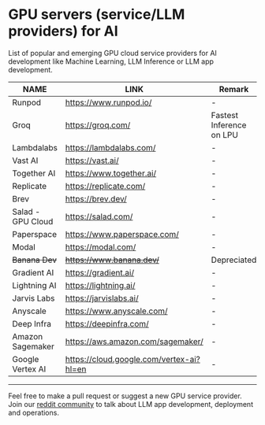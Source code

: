 # GPU servers (service/LLM providers) for AI
List of popular and emerging GPU cloud service providers for AI development like Machine Learning, LLM Inference or LLM app development. 

| NAME | LINK | Remark |
| ------ | ------ | ------ |
| Runpod | https://www.runpod.io/ | - |
| Groq | https://groq.com/ | Fastest Inference on LPU |
| Lambdalabs | https://lambdalabs.com/ | - |
| Vast AI | https://vast.ai/ | - |
| Together AI | https://www.together.ai/ | - |
| Replicate | https://replicate.com/ | - |
| Brev | https://brev.dev/ | - |
| Salad - GPU Cloud | https://salad.com/ | - |
| Paperspace | https://www.paperspace.com/ | - |
| Modal | https://modal.com/ | - |
| ~~Banana Dev~~ | ~~https://www.banana.dev/~~ | Depreciated |
| Gradient AI| https://gradient.ai/ | - |
| Lightning AI | https://lightning.ai/ | - |
| Jarvis Labs | https://jarvislabs.ai/ | - |
| Anyscale | https://www.anyscale.com/ | - |
| Deep Infra | https://deepinfra.com/ | - |
| Amazon Sagemaker | https://aws.amazon.com/sagemaker/ | - |
| Google Vertex AI | https://cloud.google.com/vertex-ai?hl=en | - |

---

Feel free to make a pull request or suggest a new GPU service provider. Join our [reddit community](https://www.reddit.com/r/TheLLMStack/) to talk about LLM app development, deployment and operations. 
